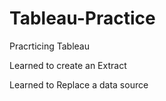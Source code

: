 # Tableau-Practice

Pracrticing Tableau

Learned to create an Extract

Learned to Replace a data source
